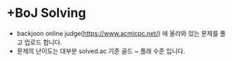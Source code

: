 +BoJ Solving
==================

- backjoon online judge(https://www.acmicpc.net/) 에 올라와 있는 문제를 풀고 업로드 합니다.
- 문제의 난이도는 대부분 solved.ac 기준 골드 ~ 플래 수준 입니다.
